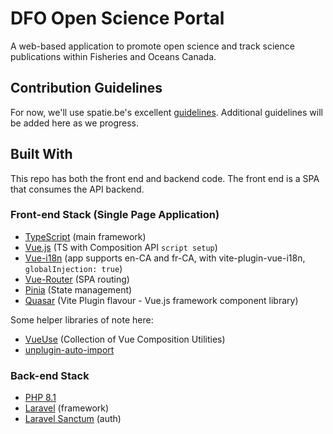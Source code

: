 # DFO Open Science Portal
A web-based application to promote open science and track science publications within Fisheries and Oceans Canada.
## Contribution Guidelines
For now, we'll use spatie.be's excellent [guidelines](https://spatie.be/guidelines).
Additional guidelines will be added here as we progress.

## Built With
This repo has both the front end and backend code. The front end is a SPA that consumes the API backend.
### Front-end Stack (Single Page Application)
- [TypeScript](https://www.typescriptlang.org/) (main framework)
- [Vue.js](https://vuejs.org/) (TS with Composition API `script setup`)
- [Vue-i18n](https://vue-i18n.intlify.dev/) (app supports en-CA and fr-CA, with vite-plugin-vue-i18n, `globalInjection: true`)
- [Vue-Router](https://router.vuejs.org/) (SPA routing)
- [Pinia](https://pinia.vuejs.org/) (State management)
- [Quasar](https://quasar.dev/) (Vite Plugin flavour - Vue.js framework component library)

Some helper libraries of note here:
- [VueUse](https://vueuse.org/) (Collection of Vue Composition Utilities)
- [unplugin-auto-import](https://github.com/antfu/unplugin-auto-import)

### Back-end Stack
- [PHP 8.1](https://www.php.net/)
- [Laravel](https://laravel.com/) (framework)
- [Laravel Sanctum](https://laravel.com/docs/9.x/sanctum) (auth)
